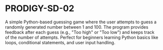 # PRODIGY-SD-02
A simple Python-based guessing game where the user attempts to guess a randomly generated number between 1 and 100. The program provides feedback after each guess (e.g., "Too high" or "Too low") and keeps track of the number of attempts. Perfect for beginners learning Python basics like loops, conditional statements, and user input handling.
